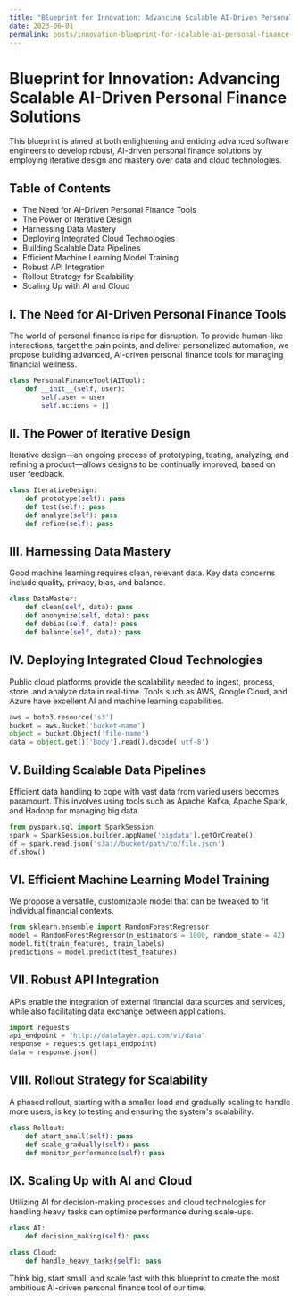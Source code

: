 ```yaml
---
title: "Blueprint for Innovation: Advancing Scalable AI-Driven Personal Finance Solutions through Iterative Design, Data Mastery, and Integrated Cloud Technologies"
date: 2023-06-01
permalink: posts/innovation-blueprint-for-scalable-ai-personal-finance-solutions-with-data-mastery-and-cloud-technologies
---
```


# Blueprint for Innovation: Advancing Scalable AI-Driven Personal Finance Solutions

This blueprint is aimed at both enlightening and enticing advanced software engineers to develop robust, AI-driven personal finance solutions by employing iterative design and mastery over data and cloud technologies.

## Table of Contents

- The Need for AI-Driven Personal Finance Tools
- The Power of Iterative Design
- Harnessing Data Mastery
- Deploying Integrated Cloud Technologies
- Building Scalable Data Pipelines
- Efficient Machine Learning Model Training
- Robust API Integration
- Rollout Strategy for Scalability
- Scaling Up with AI and Cloud

## I. The Need for AI-Driven Personal Finance Tools

The world of personal finance is ripe for disruption. To provide human-like interactions, target the pain points, and deliver personalized automation, we propose building advanced, AI-driven personal finance tools for managing financial wellness.

```python 
class PersonalFinanceTool(AITool):
    def __init__(self, user): 
        self.user = user
        self.actions = []
```

## II. The Power of Iterative Design

Iterative design—an ongoing process of prototyping, testing, analyzing, and refining a product—allows designs to be continually improved, based on user feedback.

```python
class IterativeDesign:
    def prototype(self): pass
    def test(self): pass
    def analyze(self): pass
    def refine(self): pass
```

## III. Harnessing Data Mastery

Good machine learning requires clean, relevant data. Key data concerns include quality, privacy, bias, and balance.

```python
class DataMaster:
    def clean(self, data): pass
    def anonymize(self, data): pass
    def debias(self, data): pass
    def balance(self, data): pass
```

## IV. Deploying Integrated Cloud Technologies

Public cloud platforms provide the scalability needed to ingest, process, store, and analyze data in real-time. Tools such as AWS, Google Cloud, and Azure have excellent AI and machine learning capabilities.

```python 
aws = boto3.resource('s3')
bucket = aws.Bucket('bucket-name')
object = bucket.Object('file-name')
data = object.get()['Body'].read().decode('utf-8')
```

## V. Building Scalable Data Pipelines

Efficient data handling to cope with vast data from varied users becomes paramount. This involves using tools such as Apache Kafka, Apache Spark, and Hadoop for managing big data.

```python
from pyspark.sql import SparkSession
spark = SparkSession.builder.appName('bigdata').getOrCreate()
df = spark.read.json('s3a://bucket/path/to/file.json')
df.show()
```

## VI. Efficient Machine Learning Model Training

We propose a versatile, customizable model that can be tweaked to fit individual financial contexts. 

```python
from sklearn.ensemble import RandomForestRegressor
model = RandomForestRegressor(n_estimators = 1000, random_state = 42)
model.fit(train_features, train_labels)
predictions = model.predict(test_features)
```

## VII. Robust API Integration

APIs enable the integration of external financial data sources and services, while also facilitating data exchange between applications.

```python
import requests
api_endpoint = "http://datalayer.api.com/v1/data"
response = requests.get(api_endpoint)
data = response.json()
```

## VIII. Rollout Strategy for Scalability

A phased rollout, starting with a smaller load and gradually scaling to handle more users, is key to testing and ensuring the system's scalability.

```python
class Rollout:
    def start_small(self): pass
    def scale_gradually(self): pass
    def monitor_performance(self): pass
```

## IX. Scaling Up with AI and Cloud

Utilizing AI for decision-making processes and cloud technologies for handling heavy tasks can optimize performance during scale-ups.

```python
class AI:
    def decision_making(self): pass

class Cloud:
    def handle_heavy_tasks(self): pass
```

Think big, start small, and scale fast with this blueprint to create the most ambitious AI-driven personal finance tool of our time.